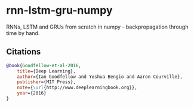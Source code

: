 # rnn-lstm-gru-numpy
RNNs, LSTM and GRUs from scratch in numpy - backpropagation through time by hand.

## Citations

```bibtex
@book{Goodfellow-et-al-2016,
    title={Deep Learning},
    author={Ian Goodfellow and Yoshua Bengio and Aaron Courville},
    publisher={MIT Press},
    note={\url{http://www.deeplearningbook.org}},
    year={2016}
}
```

